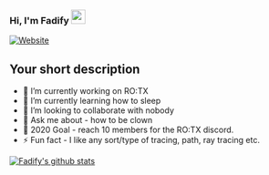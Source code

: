 ### Hi, I'm Fadify <img src="https://media.giphy.com/media/hvRJCLFzcasrR4ia7z/giphy.gif" width="25px">
[![Website](https://img.shields.io/badge/RO:TX-Wining-green?style=flat-square)](https://discord.com/invite/UzTtaZrgdt)

## Your short description
- 🔭 I’m currently working on RO:TX
- 🌱 I’m currently learning how to sleep
- 👯 I’m looking to collaborate with nobody
- 💬 Ask me about -  how to be clown
- 🥅 2020 Goal - reach 10 members for the RO:TX discord.
- ⚡ Fun fact - I like any sort/type of tracing, path, ray tracing etc.

<!-- ❔❔❔❔ means username in below README.md -->
<!-- Also feel free to update second URL to any URL -->
[![Fadify's github stats](https://github-readme-stats.vercel.app/api?username=Fadify&count_private=true&include_all_commits=true&theme=radical)](https://google.com)

[website]: https://google.com
[twitter]: https://twitter.com/indrajeet_nikam
[linkedin]: https://www.linkedin.com/in/indrajeet-nikam-3737a8101/
